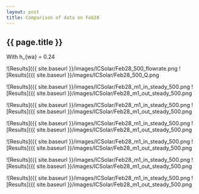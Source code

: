 ```yaml
---
layout: post
title: Comparison of data on Feb28
---
```

{{ page.title }}
-----------------
With h_{wa} = 0.24

![Results]({{ site.baseurl }}/images/ICSolar/Feb28_500_flowrate.png ![Results]({{ site.baseurl }}/images/ICSolar/Feb28_500_Q.png

![Results]({{ site.baseurl }}/images/ICSolar/Feb28_m1_in_steady_500.png ![Results]({{ site.baseurl }}/images/ICSolar/Feb28_m1_out_steady_500.png

![Results]({{ site.baseurl }}/images/ICSolar/Feb28_m1_in_steady_500.png ![Results]({{ site.baseurl }}/images/ICSolar/Feb28_m1_out_steady_500.png

![Results]({{ site.baseurl }}/images/ICSolar/Feb28_m1_in_steady_500.png ![Results]({{ site.baseurl }}/images/ICSolar/Feb28_m1_out_steady_500.png

![Results]({{ site.baseurl }}/images/ICSolar/Feb28_m1_in_steady_500.png ![Results]({{ site.baseurl }}/images/ICSolar/Feb28_m1_out_steady_500.png

![Results]({{ site.baseurl }}/images/ICSolar/Feb28_m1_in_steady_500.png ![Results]({{ site.baseurl }}/images/ICSolar/Feb28_m1_out_steady_500.png

![Results]({{ site.baseurl }}/images/ICSolar/Feb28_m1_in_steady_500.png ![Results]({{ site.baseurl }}/images/ICSolar/Feb28_m1_out_steady_500.png

